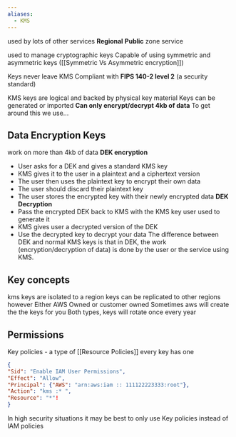 ```yaml
---
aliases:
  - KMS
---
```


used by lots of other services
**Regional**
**Public** zone service

used to manage cryptographic keys
Capable of using symmetric and asymmetric keys ([[Symmetric Vs Asymmetric encryption]])

Keys never leave KMS
	Compliant with **FIPS 140-2 level 2** (a security standard)

KMS keys are logical and backed by physical key material
Keys can be generated or imported
**Can only encrypt/decrypt 4kb of data**
To get around this we use...
## Data Encryption Keys
work on more than 4kb of data
**DEK encryption**
* User asks for a DEK and gives a standard KMS key
* KMS gives it to the user in a plaintext and a ciphertext version
* The user then uses the plaintext key to encrypt their own data
* The user should discard their plaintext key
* The user stores the encrypted key with their newly encrypted data
**DEK Decryption**
* Pass the encrypted DEK back to KMS with the KMS key user used to generate it
* KMS gives user a decrypted version of the DEK
* Use the decrypted key to decrypt your data
The difference between DEK and normal KMS keys is that in DEK, the work (encryption/decryption of data) is done by the user or the service using KMS.

## Key concepts
kms keys are isolated to a region
	keys can be replicated to other regions however
Either AWS Owned or customer owned 
	Sometimes aws will create the the keys for you
	Both types, keys will rotate once every year

## Permissions
Key policies - a type of [[Resource Policies]]
	every key has one
```json
{
"Sid": "Enable IAM User Permissions",
"Effect": "Allow",
"Principal": {"AWS": "arn:aws:iam :: 111122223333:root"},
"Action": "kms :* ",
"Resource": "*"!
}
```
In high security situations it may be best to only use Key policies instead of IAM policies
